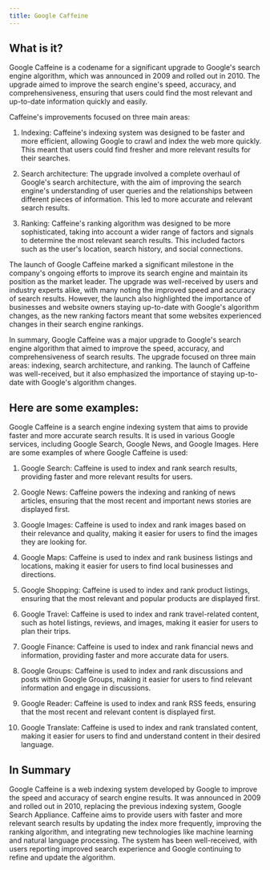 ```yaml
---
title: Google Caffeine
---
```




## What is it?

Google Caffeine is a codename for a significant upgrade to Google's search engine algorithm, which was announced in 2009 and rolled out in 2010. The upgrade aimed to improve the search engine's speed, accuracy, and comprehensiveness, ensuring that users could find the most relevant and up-to-date information quickly and easily.

Caffeine's improvements focused on three main areas:

1. Indexing: Caffeine's indexing system was designed to be faster and more efficient, allowing Google to crawl and index the web more quickly. This meant that users could find fresher and more relevant results for their searches.

2. Search architecture: The upgrade involved a complete overhaul of Google's search architecture, with the aim of improving the search engine's understanding of user queries and the relationships between different pieces of information. This led to more accurate and relevant search results.

3. Ranking: Caffeine's ranking algorithm was designed to be more sophisticated, taking into account a wider range of factors and signals to determine the most relevant search results. This included factors such as the user's location, search history, and social connections.

The launch of Google Caffeine marked a significant milestone in the company's ongoing efforts to improve its search engine and maintain its position as the market leader. The upgrade was well-received by users and industry experts alike, with many noting the improved speed and accuracy of search results. However, the launch also highlighted the importance of businesses and website owners staying up-to-date with Google's algorithm changes, as the new ranking factors meant that some websites experienced changes in their search engine rankings.

In summary, Google Caffeine was a major upgrade to Google's search engine algorithm that aimed to improve the speed, accuracy, and comprehensiveness of search results. The upgrade focused on three main areas: indexing, search architecture, and ranking. The launch of Caffeine was well-received, but it also emphasized the importance of staying up-to-date with Google's algorithm changes.

## Here are some examples:

Google Caffeine is a search engine indexing system that aims to provide faster and more accurate search results. It is used in various Google services, including Google Search, Google News, and Google Images. Here are some examples of where Google Caffeine is used:

1. Google Search: Caffeine is used to index and rank search results, providing faster and more relevant results for users.

2. Google News: Caffeine powers the indexing and ranking of news articles, ensuring that the most recent and important news stories are displayed first.

3. Google Images: Caffeine is used to index and rank images based on their relevance and quality, making it easier for users to find the images they are looking for.

4. Google Maps: Caffeine is used to index and rank business listings and locations, making it easier for users to find local businesses and directions.

5. Google Shopping: Caffeine is used to index and rank product listings, ensuring that the most relevant and popular products are displayed first.

6. Google Travel: Caffeine is used to index and rank travel-related content, such as hotel listings, reviews, and images, making it easier for users to plan their trips.

7. Google Finance: Caffeine is used to index and rank financial news and information, providing faster and more accurate data for users.

8. Google Groups: Caffeine is used to index and rank discussions and posts within Google Groups, making it easier for users to find relevant information and engage in discussions.

9. Google Reader: Caffeine is used to index and rank RSS feeds, ensuring that the most recent and relevant content is displayed first.

10. Google Translate: Caffeine is used to index and rank translated content, making it easier for users to find and understand content in their desired language.

## In Summary

Google Caffeine is a web indexing system developed by Google to improve the speed and accuracy of search engine results. It was announced in 2009 and rolled out in 2010, replacing the previous indexing system, Google Search Appliance. Caffeine aims to provide users with faster and more relevant search results by updating the index more frequently, improving the ranking algorithm, and integrating new technologies like machine learning and natural language processing. The system has been well-received, with users reporting improved search experience and Google continuing to refine and update the algorithm.